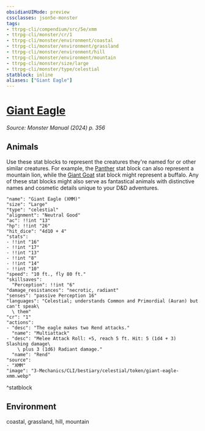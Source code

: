```yaml
---
obsidianUIMode: preview
cssclasses: json5e-monster
tags:
- ttrpg-cli/compendium/src/5e/xmm
- ttrpg-cli/monster/cr/1
- ttrpg-cli/monster/environment/coastal
- ttrpg-cli/monster/environment/grassland
- ttrpg-cli/monster/environment/hill
- ttrpg-cli/monster/environment/mountain
- ttrpg-cli/monster/size/large
- ttrpg-cli/monster/type/celestial
statblock: inline
aliases: ["Giant Eagle"]
---
```

# [Giant Eagle](3-Mechanics\CLI\bestiary\celestial/giant-eagle-xmm.md)
*Source: Monster Manual (2024) p. 356*  

## Animals

Use these stat blocks to represent the creatures they're named for or other similar creatures. For example, the [Panther](3-Mechanics/CLI/bestiary/beast/panther-xmm.md) stat block can also represent a mountain lion, while the [Giant Goat](3-Mechanics/CLI/bestiary/beast/giant-goat-xmm.md) stat block might represent a buffalo. Any of these stat blocks might also serve as fantastical animals with distinctive names and cosmetic details unique to your D&D adventures.

```statblock
"name": "Giant Eagle (XMM)"
"size": "Large"
"type": "celestial"
"alignment": "Neutral Good"
"ac": !!int "13"
"hp": !!int "26"
"hit_dice": "4d10 + 4"
"stats":
- !!int "16"
- !!int "17"
- !!int "13"
- !!int "8"
- !!int "14"
- !!int "10"
"speed": "10 ft., fly 80 ft."
"skillsaves":
  "Perception": !!int "6"
"damage_resistances": "necrotic, radiant"
"senses": "passive Perception 16"
"languages": "Celestial; understands Common and Primordial (Auran) but can't speak\
  \ them"
"cr": "1"
"actions":
- "desc": "The eagle makes two Rend attacks."
  "name": "Multiattack"
- "desc": "Melee Attack Roll: +5, reach 5 ft. Hit: 5 (1d4 + 3) Slashing damage\
    \ plus 3 (1d6) Radiant damage."
  "name": "Rend"
"source":
- "XMM"
"image": "3-Mechanics/CLI/bestiary/celestial/token/giant-eagle-xmm.webp"
```
^statblock

## Environment

coastal, grassland, hill, mountain